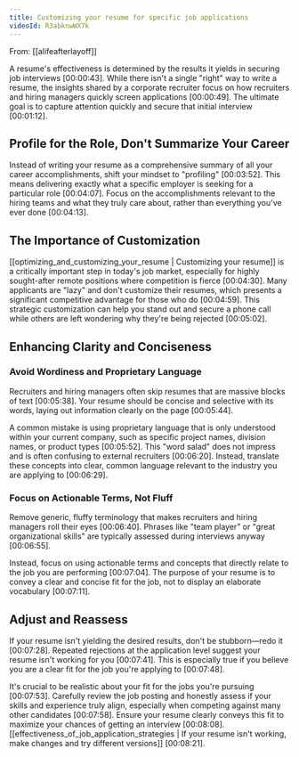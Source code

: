 ```yaml
---
title: Customizing your resume for specific job applications
videoId: R3abknwWX7k
---
```


From: [[alifeafterlayoff]] <br/> 

A resume's effectiveness is determined by the results it yields in securing job interviews <a class="yt-timestamp" data-t="00:00:43">[00:00:43]</a>. While there isn't a single "right" way to write a resume, the insights shared by a corporate recruiter focus on how recruiters and hiring managers quickly screen applications <a class="yt-timestamp" data-t="00:00:49">[00:00:49]</a>. The ultimate goal is to capture attention quickly and secure that initial interview <a class="yt-timestamp" data-t="00:01:12">[00:01:12]</a>.

## Profile for the Role, Don't Summarize Your Career

Instead of writing your resume as a comprehensive summary of all your career accomplishments, shift your mindset to "profiling" <a class="yt-timestamp" data-t="00:03:52">[00:03:52]</a>. This means delivering exactly what a specific employer is seeking for a particular role <a class="yt-timestamp" data-t="00:04:07">[00:04:07]</a>. Focus on the accomplishments relevant to the hiring teams and what they truly care about, rather than everything you've ever done <a class="yt-timestamp" data-t="00:04:13">[00:04:13]</a>.

## The Importance of Customization

[[optimizing_and_customizing_your_resume | Customizing your resume]] is a critically important step in today's job market, especially for highly sought-after remote positions where competition is fierce <a class="yt-timestamp" data-t="00:04:30">[00:04:30]</a>. Many applicants are "lazy" and don't customize their resumes, which presents a significant competitive advantage for those who do <a class="yt-timestamp" data-t="00:04:59">[00:04:59]</a>. This strategic customization can help you stand out and secure a phone call while others are left wondering why they're being rejected <a class="yt-timestamp" data-t="00:05:02">[00:05:02]</a>.

## Enhancing Clarity and Conciseness

### Avoid Wordiness and Proprietary Language
Recruiters and hiring managers often skip resumes that are massive blocks of text <a class="yt-timestamp" data-t="00:05:38">[00:05:38]</a>. Your resume should be concise and selective with its words, laying out information clearly on the page <a class="yt-timestamp" data-t="00:05:44">[00:05:44]</a>.

A common mistake is using proprietary language that is only understood within your current company, such as specific project names, division names, or product types <a class="yt-timestamp" data-t="00:05:52">[00:05:52]</a>. This "word salad" does not impress and is often confusing to external recruiters <a class="yt-timestamp" data-t="00:06:20">[00:06:20]</a>. Instead, translate these concepts into clear, common language relevant to the industry you are applying to <a class="yt-timestamp" data-t="00:06:29">[00:06:29]</a>.

### Focus on Actionable Terms, Not Fluff
Remove generic, fluffy terminology that makes recruiters and hiring managers roll their eyes <a class="yt-timestamp" data-t="00:06:40">[00:06:40]</a>. Phrases like "team player" or "great organizational skills" are typically assessed during interviews anyway <a class="yt-timestamp" data-t="00:06:55">[00:06:55]</a>.

Instead, focus on using actionable terms and concepts that directly relate to the job you are performing <a class="yt-timestamp" data="00:07:04">[00:07:04]</a>. The purpose of your resume is to convey a clear and concise fit for the job, not to display an elaborate vocabulary <a class="yt-timestamp" data-t="00:07:11">[00:07:11]</a>.

## Adjust and Reassess

If your resume isn't yielding the desired results, don't be stubborn—redo it <a class="yt-timestamp" data-t="00:07:28">[00:07:28]</a>. Repeated rejections at the application level suggest your resume isn't working for you <a class="yt-timestamp" data-t="00:07:41">[00:07:41]</a>. This is especially true if you believe you are a clear fit for the job you're applying to <a class="yt-timestamp" data-t="00:07:48">[00:07:48]</a>.

It's crucial to be realistic about your fit for the jobs you're pursuing <a class="yt-timestamp" data-t="00:07:53">[00:07:53]</a>. Carefully review the job posting and honestly assess if your skills and experience truly align, especially when competing against many other candidates <a class="yt-timestamp" data-t="00:07:58">[00:07:58]</a>. Ensure your resume clearly conveys this fit to maximize your chances of getting an interview <a class="yt-timestamp" data-t="00:08:08">[00:08:08]</a>. [[effectiveness_of_job_application_strategies | If your resume isn't working, make changes and try different versions]] <a class="yt-timestamp" data-t="00:08:21">[00:08:21]</a>.